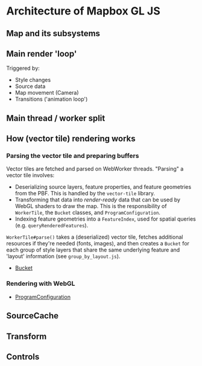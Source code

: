 # Architecture of Mapbox GL JS

## Map and its subsystems

## Main render 'loop'

Triggered by:
 - Style changes
 - Source data
 - Map movement (Camera)
 - Transitions ('animation loop')

## Main thread / worker split

## How (vector tile) rendering works

### Parsing the vector tile and preparing buffers

Vector tiles are fetched and parsed on WebWorker threads.  "Parsing" a vector
tile involves:
 - Deserializing source layers, feature properties, and feature geometries from the PBF.  This is handled by the `vector-tile` library.
 - Transforming that data into _render-ready_ data that can be used by WebGL shaders to draw the map.  This is the responsibility of `WorkerTile`, the `Bucket` classes, and `ProgramConfiguration`.
 - Indexing feature geometries into a `FeatureIndex`, used for spatial queries (e.g. `queryRenderedFeatures`).

`WorkerTile#parse()` takes a (deserialized) vector tile, fetches additional
resources if they're needed (fonts, images), and then creates a `Bucket` for
each group of style layers that share the same underlying feature and 'layout'
information (see `group_by_layout.js`).

 - [Bucket]()

### Rendering with WebGL

 - [ProgramConfiguration]()


## SourceCache

## Transform

## Controls


